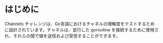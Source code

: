 # はじめに

Channels チャレンジは、Go言語におけるチャネルの理解度をテストするために設計されています。チャネルは、並行した goroutine を接続するために使用され、それらの間で値を送信および受信することができます。
